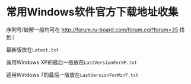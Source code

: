 # 常用Windows软件官方下载地址收集

序列号/破解一般均可在 http://forum.ru-board.com/forum.cgi?forum=35 找到:)

最新版放在`Latest.txt`

适用Windows XP的最后一版放在`LastVersionForXP.txt`

适用Windows 7的最后一版放在`LastVersionForWin7.txt`
